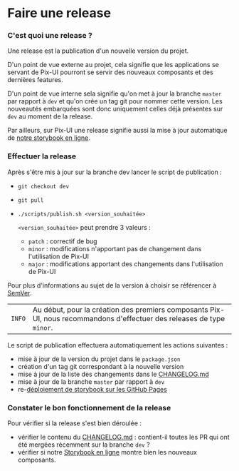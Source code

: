 Faire une release
==============================================================================

### C'est quoi une release ?
Une release est la publication d'un nouvelle version du projet.

D'un point de vue externe au projet, cela signifie que les applications se servant de Pix-UI pourront se servir des nouveaux composants et des dernières features.

D'un point de vue interne sela signifie qu'on met à jour la branche `master` par rapport à `dev` et qu'on crée un tag git pour nommer cette version. Les nouveautés embarquées sont donc uniquement celles déjà présentes sur `dev` au moment de la release.

Par ailleurs, sur Pix-UI une release signifie aussi la mise à jour automatique de [notre storybook en ligne](https://1024pix.github.io/pix-ui/).

### Effectuer la release
Après s'être mis à jour sur la branche dev lancer le script de publication : 
- `git checkout dev`
- `git pull`
- `./scripts/publish.sh <version_souhaitée>`

  `<version_souhaitée>` peut prendre 3 valeurs : 
    - `patch` : correctif de bug
    - `minor` : modifications n'apportant pas de changement dans l'utilisation de Pix-UI
    - `major` : modifications apportant des changements dans l'utilisation de Pix-UI

Pour plus d'informations au sujet de la version à choisir se référencer à [SemVer](https://semver.org/lang/fr/).

| | |
|-|-|
| `INFO` | Au début, pour la création des premiers composants Pix-UI, nous recommandons d'effectuer des releases de type `minor`. |

Le script de publication effectuera automatiquement les actions suivantes : 
- mise à jour de la version du projet dans le `package.json`
- création d'un tag git correspondant à la nouvelle version
- mise à jour de la liste des changements dans le [CHANGELOG.md](../CHANGELOG.md)
- mise à jour de la branche `master` par rapport à `dev`
- re-[déploiement de storybook sur les GitHub Pages](/storybook_deployment_on_gh_pages)


### Constater le bon fonctionnement de la release

Pour vérifier si la release s'est bien déroulée : 
- vérifier le contenu du [CHANGELOG.md](../CHANGELOG.md) : contient-il toutes les PR qui ont été mergées récemment sur la branche `dev` ?
- vérifier si notre [Storybook en ligne](https://1024pix.github.io/pix-ui/) montre bien les nouveaux composants.

